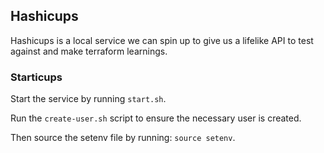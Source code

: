 ## Hashicups

Hashicups is a local service we can spin up to
give us a lifelike API to test against
and make terraform learnings.


### Starticups

Start the service by running `start.sh`.

Run the `create-user.sh` script to ensure the necessary user is created.

Then source the setenv file by running: `source setenv`.
